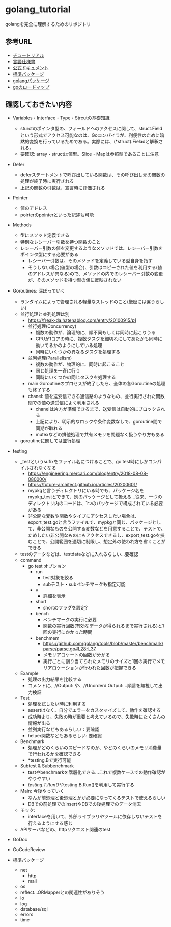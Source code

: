 # golang_tutorial
golangを完全に理解するためのリポジトリ

## 参考URL
- [チュートリアル](https://go-tour-jp.appspot.com/basics/11)
- [言語仕様書](https://golang.org/ref/spec)
- [公式ドキュメント](https://golang.org/doc/)
- [標準パッケージ](https://golang.org/pkg/)
- [golangパッケージ](https://pkg.go.dev/)
- [goのロードマップ](https://github.com/Alikhll/golang-developer-roadmap/blob/master/i18n/ja-JP/ReadMe-ja-JP.md)
## 確認しておきたい内容
- Variables・Interface・Type・Strcutの基礎知識
    - sturctのポインタ型の、フィールドへのアクセスに関して、struct.Fieldという形式でアクセス可能なのは、Goコンパイラが、利便性のために暗黙的変換を行っているためである。実際には、(*struct).Fieladと解釈される。
    - 要確認: array・structは値型。Slice・Mapは参照型であることに注意
- Defer
    - deferステートメントで呼び出している関数は、その呼び出し元の関数の処理が終了時に実行される
    - 上記の関数の引数は、宣言時に評価される
- Pointer
    - 値のアドレス
    - poirterのpointerといった記述も可能
- Methods
    - 型にメソッド定義できる
    - 特別なレシーバー引数を持つ関数のこと
    - レシーバー引数の値を変更するようなメソッドでは、レシーバー引数をポインタ型にする必要がある
        - レシーバー引数は、そのメソッドを定義している型自身を指す
        - そうしない場合(値型の場合)、引数はコピーされた値を利用する(値のアドレスが異なる)ので、メソッドの内でのレシーバー引数の変更が、そのメソッドを持つ型の値に反映されない
- Goroutines: 深ぼっていく
    - ランタイムによって管理される軽量なスレッドのこと(厳密には違うらしい)
    - 並行処理と並列処理は別
        - https://freak-da.hatenablog.com/entry/20100915/p1
        - 並行処理(Concurrency)
            - 複数の動作が、論理的に、順不同もしくは同時に起こりうる
            - CPUが1コアの時に、複数タスクを細切れにしてあたかも同時に動いてるかのようにしている処理
            - 同時にいくつかの異なるタスクを処理する
        - 並列処理(Parallelism)
            - 複数の動作が、物理的に、同時に起こること
            - 同じ処理を一斉に行う
            - 同時にいくつかの同じタスクを処理する
        - main Goroutineのプロセスが終了したら、全体の各Goroutineの処理も終了する
        - chanel: 値を送受信できる通信路のようなもの、並行実行された関数間での値の送受信によく利用される
            - chanelは片方が準備できるまで、送受信は自動的にブロックされる
            - 上記により、明示的なロックや条件変数なしで、goroutine間で同期が取れる
            - mutexなどの排他処理で共有メモリを問題なく扱うやり方もある
    - goroutineに関しては並行処理
- testing
    - _testというsufixをファイル名につけることで、go test時にしかコンパイルされなくなる
        - https://engineering.mercari.com/blog/entry/2018-08-08-080000/
        - https://future-architect.github.io/articles/20200601/
        - mypkgと言うディレクトリにいる時でも、パッケージ名をmypkg_testとできて、別のパッケージとして扱える...従来、一つのディレクトリ内のコードは、1つのパッケージで構成されている必要がある
        - 非公開な変数や関数やタイプにアクセスしたい場合は、export_test.goと言うファイルで、mypkgと同じ、パッケージとして、非公開なものを公開する変数などを用意することで、テストで、ためしたい非公開なものにもアクセスできるし、export_test.goを挟むことで、公開範囲を適切に制限し、想定外の使われ方を省くことができる
    - testのデータなどは、testdataなどに入れるらしい...要確認
    - command
        - go test オプション
            - run
                - test対象を絞る
                - subテスト・subベンチマークも指定可能
            - v
                - 詳細を表示
            - short
                - shortのフラグを設定?
            - bench
                - ベンチマークの実行に必要
                - 関数の実行回数(有効なデータが得られるまで実行される)と1回の実行にかかった時間
            - benchmem
                - https://github.com/golang/tools/blob/master/benchmark/parse/parse.go#L28-L37
                - メモリアロケートの回数が分かる
                - 実行ごとに割り当てられたメモリのサイズと1回の実行でメモリアロケーションが行われた回数が把握できる
    - Example
        - 処理の出力結果を比較する
        - コメントに、//Output: や、//Unorderd Output: ..順番を無視して出力検証
    - Test
        - 処理を試したい時に利用する
        - assertはなく、自分でエラーをカスタマイズして、動作を確認する
        - 成功時より、失敗の時が重要と考えているので、失敗時にたくさんの情報が出る
        - 並列実行などもあるらしい：要確認
        - helper関数などもあるらしい: 要確認
    - Benchmark
        - 処理がどのくらいのスピードなのか、やどのくらいのメモリ消費量で行われるかを確認できる
        - *testing.Bで実行可能
    - Subtest & Subbenchmark
        - testやbenchmarkを階層化できる...これで複数ケースでの動作確認がやりやすい
        - *testing.T.Run()や*testing.B.Run()を利用して実行する
    - Main: 今後やっていく
        - なんか前処理と後処理とかが必要になってくるテストで使えるらしい
        - DBでの前処理でのinsertやDBでの後処理でのデータ消去
    - モック:
        - interfaceを用いて、外部ライブラリやツールに依存しないテストを行えるようにする感じ
    - APIサーバなどの、httpリクエスト関連のtest
- GoDoc
- GoCodeReview

- 標準パッケージ
    - net
        - http
        - mail
    - os
    - reflect...ORMapperとの関連性がありそう
    - io
    - log
    - database/sql
    - errors
    - time